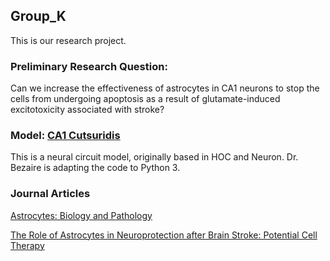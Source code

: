 ## Group_K
This is our research project.

### Preliminary Research Question:
Can we increase the effectiveness of astrocytes in CA1 neurons to stop the cells from undergoing apoptosis as a result of glutamate-induced excitotoxicity associated with stroke?

### Model: [ CA1 Cutsuridis](https://github.com/risecourse/CA1_Cutsuridis)
This is a neural circuit model, originally based in HOC and Neuron. Dr. Bezaire is adapting the code to Python 3.

### Journal Articles
[Astrocytes: Biology and Pathology](https://www.ncbi.nlm.nih.gov/pmc/articles/PMC2799634/)

[The Role of Astrocytes in Neuroprotection after Brain Stroke: Potential Cell Therapy](https://www.ncbi.nlm.nih.gov/pmc/articles/PMC5376556/)
